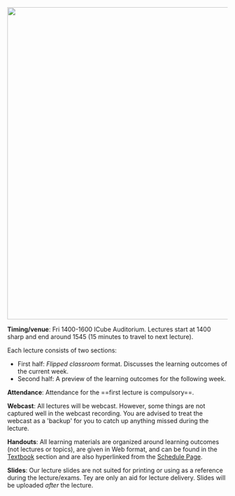 <img src="{{baseUrl}}/handbook/images/Lecture photo.png" style="width: 713px;">

**Timing/venue**: Fri 1400-1600 ICube Auditorium. Lectures start at 1400 sharp and end around 1545 (15 minutes to travel to next lecture).

Each lecture consists of two sections:

* First half: _Flipped classroom_ format. Discusses the learning outcomes of the current week.
* Second half: A preview of the learning outcomes for the following week.

**Attendance**: Attendance for the ==first lecture is compulsory==.

**Webcast**: All lectures will be webcast. However, some things are not captured well in the webcast recording. You are advised to treat the webcast as a 'backup' for you to catch up anything missed during the lecture.

**Handouts**: All learning materials are organized around learning outcomes (not lectures or topics), are given in Web format, and can be found in the [Textbook](../book/index.html) section and are also hyperlinked from the [Schedule Page](../schedule/index.html).  

**Slides**: Our lecture slides are not suited for printing or using as a reference during the lecture/exams. Tey are only an aid for lecture delivery. Slides will be uploaded *after* the lecture.

